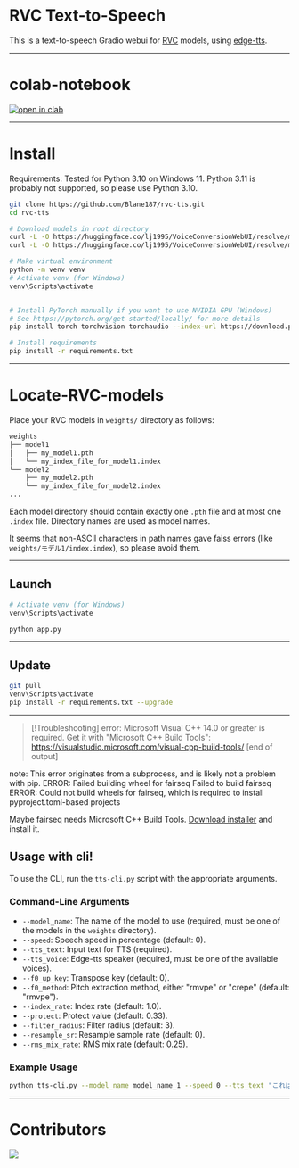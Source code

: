 # RVC Text-to-Speech 


This is a text-to-speech Gradio webui for [RVC](https://github.com/RVC-Project/Retrieval-based-Voice-Conversion-WebUI) models, using [edge-tts](https://github.com/rany2/edge-tts).

--------------------------------------------




# colab-notebook

[![open in clab](https://colab.research.google.com/assets/colab-badge.svg)](https://colab.research.google.com/github/Blane187/rvc-tts/blob/main/rvc_tts.ipynb)


--------------------------------------------




# Install

Requirements: Tested for Python 3.10 on Windows 11. Python 3.11 is probably not supported, so please use Python 3.10.

```bash
git clone https://github.com/Blane187/rvc-tts.git
cd rvc-tts

# Download models in root directory
curl -L -O https://huggingface.co/lj1995/VoiceConversionWebUI/resolve/main/hubert_base.pt
curl -L -O https://huggingface.co/lj1995/VoiceConversionWebUI/resolve/main/rmvpe.pt

# Make virtual environment
python -m venv venv
# Activate venv (for Windows)
venv\Scripts\activate


# Install PyTorch manually if you want to use NVIDIA GPU (Windows)
# See https://pytorch.org/get-started/locally/ for more details
pip install torch torchvision torchaudio --index-url https://download.pytorch.org/whl/cu118

# Install requirements
pip install -r requirements.txt
```


--------------------------------------------




# Locate-RVC-models

Place your RVC models in `weights/` directory as follows:

```bash
weights
├── model1
│   ├── my_model1.pth
│   └── my_index_file_for_model1.index
└── model2
    ├── my_model2.pth
    └── my_index_file_for_model2.index
...
```

Each model directory should contain exactly one `.pth` file and at most one `.index` file. Directory names are used as model names.

It seems that non-ASCII characters in path names gave faiss errors (like `weights/モデル1/index.index`), so please avoid them.


--------------------------------------------





## Launch

```bash
# Activate venv (for Windows)
venv\Scripts\activate

python app.py
```
--------------------------------------------




## Update

```bash
git pull
venv\Scripts\activate
pip install -r requirements.txt --upgrade
```

--------------------------------------------






> [!Troubleshooting]
> error: Microsoft Visual C++ 14.0 or greater is required. Get it with "Microsoft C++ Build Tools": https://visualstudio.microsoft.com/visual-cpp-build-tools/
      [end of output]

  note: This error originates from a subprocess, and is likely not a problem with pip.
  ERROR: Failed building wheel for fairseq
Failed to build fairseq
ERROR: Could not build wheels for fairseq, which is required to install pyproject.toml-based projects


Maybe fairseq needs Microsoft C++ Build Tools.
[Download installer](https://visualstudio.microsoft.com/ja/thank-you-downloading-visual-studio/?sku=BuildTools&rel=16) and install it.



## Usage with cli!

To use the CLI, run the `tts-cli.py` script with the appropriate arguments.

### Command-Line Arguments

- `--model_name`: The name of the model to use (required, must be one of the models in the `weights` directory).
- `--speed`: Speech speed in percentage (default: 0).
- `--tts_text`: Input text for TTS (required).
- `--tts_voice`: Edge-tts speaker (required, must be one of the available voices).
- `--f0_up_key`: Transpose key (default: 0).
- `--f0_method`: Pitch extraction method, either "rmvpe" or "crepe" (default: "rmvpe").
- `--index_rate`: Index rate (default: 1.0).
- `--protect`: Protect value (default: 0.33).
- `--filter_radius`: Filter radius (default: 3).
- `--resample_sr`: Resample sample rate (default: 0).
- `--rms_mix_rate`: RMS mix rate (default: 0.25).

### Example Usage

```sh
python tts-cli.py --model_name model_name_1 --speed 0 --tts_text "これは日本語テキストから音声への変換デモです。" --tts_voice "ja-JP-NanamiNeural-Female" --f0_up_key 0 --f0_method rmvpe --index_rate 1 --protect 0.33 --filter_radius 3 --resample_sr 0 --rms_mix_rate 0.25
```

---

# Contributors


<a href="https://github.com/Blane187/rvc-tts/graphs/contributors">
  <img src="https://contrib.rocks/image?repo=Blane187/rvc-tts" />
</a>
